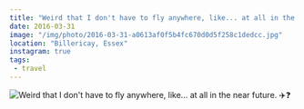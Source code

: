 ```yaml
---
title: "Weird that I don't have to fly anywhere, like... at all in the near future. ✈️❓"
date: 2016-03-31
image: "/img/photo/2016-03-31-a0613af0f5b4fc670d0d5f258c1dedcc.jpg"
location: "Billericay, Essex"
instagram: true
tags:
 - travel
---
```


![Weird that I don't have to fly anywhere, like... at all in the near future. ✈️❓](/img/photo/2016-03-31-a0613af0f5b4fc670d0d5f258c1dedcc.jpg)
